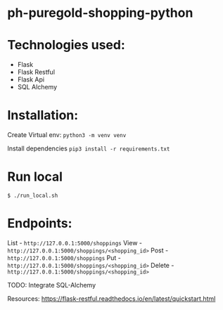 # ph-puregold-shopping-python

# Technologies used:
- Flask
- Flask Restful
- Flask Api
- SQL Alchemy


# Installation:

Create Virtual env:
`python3 -m venv venv`

Install dependencies
`pip3 install -r requirements.txt`

# Run local
`$ ./run_local.sh`

# Endpoints:
List - `http://127.0.0.1:5000/shoppings`
View - `http://127.0.0.1:5000/shoppings/<shopping_id>`
Post - `http://127.0.0.1:5000/shoppings`
Put  - `http://127.0.0.1:5000/shoppings/<shopping_id>`
Delete - `http://127.0.0.1:5000/shoppings/<shopping_id>` 

TODO:
Integrate SQL-Alchemy

Resources:
https://flask-restful.readthedocs.io/en/latest/quickstart.html